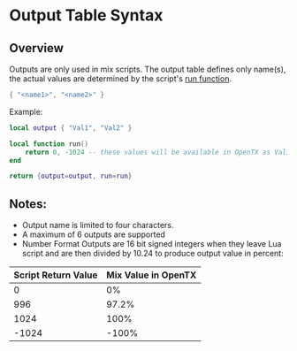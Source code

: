 # Output Table Syntax

## Overview

Outputs are only used in mix scripts. The output table defines only name\(s\), the actual values are determined by the script's [run function](run_function_syntax.md).

```lua
{ "<name1>", "<name2>" }
```

Example:

```lua
local output { "Val1", "Val2" }

local function run()
    return 0, -1024 -- these values will be available in OpenTX as Val1 and Val2
end

return {output=output, run=run}
```

## Notes:

* Output name is limited to four characters.
* A maximum of 6 outputs are supported
* Number Format Outputs are 16 bit signed integers when they leave Lua script and are then divided by 10.24 to produce output value in percent:

| Script Return Value | Mix Value in OpenTX |
| :--- | :--- |
| 0 | 0% |
| 996 | 97.2% |
| 1024 | 100% |
| -1024 | -100% |


